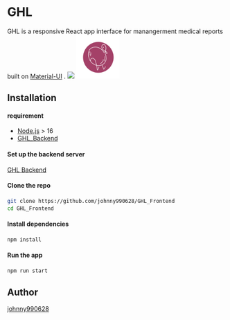 
# GHL 
GHL is a responsive React app interface for manangerment medical reports built on [Material-UI](https://mui.com/zh/) .
![](https://github.com/johnny990628/GHL_Frontend/blob/master/public/ghl.gif)
<img src="./public/logo.png" width="20%" />

## Installation

#### requirement
- [Node.js](https://nodejs.org/zh-tw/download/) > 16
- [GHL_Backend](https://github.com/johnny990628/GHL_backend)

#### Set up the backend server

[GHL Backend](https://github.com/johnny990628/GHL_backend)

#### Clone the repo
```bash
git clone https://github.com/johnny990628/GHL_Frontend
cd GHL_Frontend
```

#### Install dependencies
```bash
npm install
```

#### Run the app
```bash
npm run start
```

## Author
[johnny990628](https://github.com/johnny990628)
